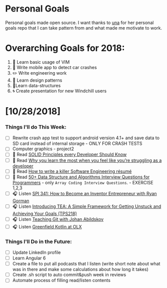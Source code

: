 Personal Goals
==============

Personal goals made open source. I want thanks to [una](https://github.com/una/personal-goals) for her personal goals repo that I can take pattern from and what made me motivate to work. 


# Overarching Goals for 2018:
1. 💛 Learn basic usage of VIM
2. 📱 Write mobile app to detect car crashes
3. ✏️ Write engineering work
4. 💚 Learn design patterns
5. 💙Learn data-structures
6. 🌀 Create presentation for new Windchill users


# [10/28/2018]

### Things I'll do This Week:

- [ ] Rewrite crash app test to support android version 4.1+ and save data to SD card instead of internal storage - ONLY FOR CRASH TESTS
- [ ] Computer graphics - project2
- [ ] 📗 Read [SOLID Principles every Developer Should Know](https://blog.bitsrc.io/solid-principles-every-developer-should-know-b3bfa96bb688)
- [ ] 📗 Read [Why you learn the most when you feel like you’re struggling as a developer](https://medium.freecodecamp.org/why-you-learn-the-most-when-you-feel-like-youre-struggling-as-a-developer-7513327c8ee4)
- [ ] 📗 Read [How to write a killer Software Engineering résumé](https://medium.freecodecamp.org/writing-a-killer-software-engineering-resume-b11c91ef699d)
- [ ] 📗 Read [50+ Data Structure and Algorithms Interview Questions for Programmers](https://hackernoon.com/50-data-structure-and-algorithms-interview-questions-for-programmers-b4b1ac61f5b0) - only `Array Coding Interview Questions`. - EXERCISE 1,2,3
- [ ] 🎧 Listen [SPI 341: How to Become an Inventor Entrepreneur with Ryan Gorman](https://www.smartpassiveincome.com/podcasts/how-to-become-an-inventor-entrepreneur-with-ryan-gorman/)
- [ ] 🎧 Listen [Introducing TEA: A Simple Framework for Getting Unstuck and Achieving Your Goals (TPS218)](http://www.asianefficiency.com/podcast/218-tea-framework/)
- [ ] 🎧 Listen [Teaching Git with Johan Abildskov](https://www.allthingsgit.com/episodes/teaching_git_with_johan_abildskov.html)
- [ ] 🎧 Listen [Greenfield Kotlin at OLX](http://talkingkotlin.com/greenfield-kotlin-at-olx/)

### Things I'll Do in the Future:

- [ ] Update LinkedIn profile
- [ ] Learn Angular 6
- [ ] Create a file to put all podcasts that I listen (write short note about what was in there and make some calculations about how long it takes)
- [ ] Create .sh script to auto commit&push week in reviews
- [ ] Automate process of filling read/listen contents
